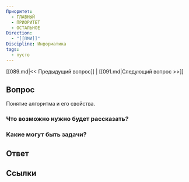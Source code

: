```yaml
---
Приоритет:
  - ГЛАВНЫЙ
  - ПРИОРИТЕТ
  - ОСТАЛЬНОЕ
Direction:
  - "[[ПМИ]]" 
Discipline: Информатика 
tags:
  - пусто
---
```

[[089.md|<< Предыдущий вопрос]] | [[091.md|Следующий вопрос >>]]
## Вопрос

Понятие алгоритма и его свойства.

### Что возможно нужно будет рассказать?

### Какие могут быть задачи?

## Ответ

## Ссылки
